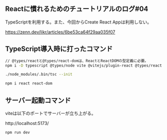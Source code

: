 ## Reactに慣れるためのチュートリアルのログ#04
TypeScriptを利用する。また、今回からCreate React Appは利用しない。

https://zenn.dev/likr/articles/6be53ca64f29aa035f07


## TypeScript導入時に打ったコマンド
```zsh
// @types/reactと@types/react-domは、ReactとReactDOMの型定義に必要。
npm i -D typescript @types/node vite @vitejs/plugin-react @types/react @types/react-dom
```
```zsh
./node_modules/.bin/tsc --init
```
```zsh
npm i react react-dom
```

## サーバー起動コマンド
viteは以下のポートでサーバーが立ち上がる。

http://localhost:5173/
```zsh
npm run dev
```